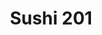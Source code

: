 ---
layout: place
title: "Sushi 201"
permalink: /south-carolina/summerville/sushi-201.html
stateAbbr: SC
stateName: South Carolina
cityName: Summerville
place_id: ChIJXY74E2-L_ogR9adbY5UYsx8
photos:
  - name: >-
      places/ChIJXY74E2-L_ogR9adbY5UYsx8/photos/AeeoHcJZ4DwQMXNcrY3SudsUFVI5i4cwil1IkpiEEVYe5sh37_UR7G2-Bwv-HD25i7eo_Cx-T07ffmyqIAqEji8nejz3ukyFJqj89HhunNl7mBidf5BYLygFSYGJuyHjsdFA08jg36WIMjCyT2ANW6E6fQiUgySs6e7msTsbqe0uDTMRipV1Idn-l1kcbzoFmEsr6sEQUAZz51R_BeFJ7cDgR4SLxkHN181o4lO0_96ENfD0C34rZnTyhaXN-a7A-fqdJMhcTrzs35agJpKBwF1vvNMY3vJxi-CZi30adVHKoSPwGIpmgu0tsZNbWXrekWQwJPbLmKMRSvHDuDsDENIBC2ftYYkOzJYwYhCyGVkaVJM7AEDovDB9535sPVHdRIn-4RYlU3LSMkTXcq-Qn-_r39aICI5FK1JCYHjRqt4vpPGptRI
    widthPx: 4032
    heightPx: 3024
    authorAttributions:
      - displayName: Liza Jurey
        uri: https://maps.google.com/maps/contrib/108499378221406886788
        photoUri: >-
          https://lh3.googleusercontent.com/a-/ALV-UjWpsA4EHHugFdak5pbFWIsxoaXJuQJYXZGkGd471LgEEpwdMtN4pw=s100-p-k-no-mo
    flagContentUri: >-
      https://www.google.com/local/imagery/report/?cb_client=maps_api_places.places_api&image_key=!1e10!2sCIHM0ogKEICAgIC9m52zsgE&hl=en-US
    googleMapsUri: >-
      https://www.google.com/maps/place//data=!3m4!1e2!3m2!1sCIHM0ogKEICAgIC9m52zsgE!2e10!4m2!3m1!1s0x88fe8b6f13f88e5d:0x1fb31895635ba7f5
  - name: >-
      places/ChIJXY74E2-L_ogR9adbY5UYsx8/photos/AeeoHcJj8e7dkjK-C6hlW1xyeWiWkcfX15FN7Q7CBdZyHwPWLywweLofsnQ2UC3FpUmEUBTi07wcpM9Nm5-nO1wPsn9QHid72pw3kcO4yji1UHeLMlVJtuwqn9TU9uSKtkmCWsHtiug-KUQcsxXleZbtmAGyc3-jgLWrH4cPySizP0wmpvKNxtwN0da-lGm0xseBjg3vtLHyPA_oSogmWZ5C20x5jqCAD95BGBh_HksFMl9DjrEycF-F8hDTkZeJyB6iZVM6mO7orz0n10T5NhvZpIT6sOMjdNP_bAVqDEVbq0mKAz1z5QUUY3wLvhi2huNPccEP3NPxb2l9lXaaHa8ktfWGbtBzP4GJ3reTQiPVn6QI5L5UBRGWmV1O0JwCXbeha_PufDbHwclm0UDTvEqp5eHHf0KUxMj27fx3dJa514MM8IpI
    widthPx: 4800
    heightPx: 2700
    authorAttributions:
      - displayName: Mariana J
        uri: https://maps.google.com/maps/contrib/114902196967008647769
        photoUri: >-
          https://lh3.googleusercontent.com/a-/ALV-UjVmDXQzYmErtJ8GkFhabE_ZoNOKFBpLx-_BuRT-Uan1LqzyVdg=s100-p-k-no-mo
    flagContentUri: >-
      https://www.google.com/local/imagery/report/?cb_client=maps_api_places.places_api&image_key=!1e10!2sCIHM0ogKEICAgICk1sWVsQE&hl=en-US
    googleMapsUri: >-
      https://www.google.com/maps/place//data=!3m4!1e2!3m2!1sCIHM0ogKEICAgICk1sWVsQE!2e10!4m2!3m1!1s0x88fe8b6f13f88e5d:0x1fb31895635ba7f5
  - name: >-
      places/ChIJXY74E2-L_ogR9adbY5UYsx8/photos/AeeoHcLmf9TTelr7qu2nyS0Q_UvgznlFpxfwQHQ-AIPLY2wTHoS0umHVt8tHFolzNBRb2cSvY_dZ9vzPqaAPcCu0tuoGCiA9gjWWGPcIGt-eEJyEr1HiTWxYUrwidbH4Z24V0ZtJ087WwxRd-xE8tXzGFSUObZuhIBrW2cW3UId8igrHASpciX0Vs5-f1mDQTh7u5QglGwGiXXMHNARHfOBg3OYV3aHINjFPTNGgHP46s1TUtdewrB0SVdGMi_LP3xAvjR9pj24adQsH-E2BGezdH99TQKBriVFxV5-qTzkU5UBcdXLFJH6kDGvxfTU-UnXTEurCWKoMDhXpBC-WF9mxsj5TG-g-YuhNiu7rddZjWlCeBYR-AnD3DuAklKw1bhF69zd3TpdQhEVRUPpLuDE7Qr4IXCQauChcw5JwCQKR7Ic
    widthPx: 976
    heightPx: 976
    authorAttributions:
      - displayName: Clarissa Gallagher
        uri: https://maps.google.com/maps/contrib/110935202404039972112
        photoUri: >-
          https://lh3.googleusercontent.com/a-/ALV-UjXc-iNaWUkwCpq7qlcIJVkyeFGT9ptTi1DOpQJP_uMcfZ9j74Rqgg=s100-p-k-no-mo
    flagContentUri: >-
      https://www.google.com/local/imagery/report/?cb_client=maps_api_places.places_api&image_key=!1e10!2sCIHM0ogKEICAgIDXi8HNOg&hl=en-US
    googleMapsUri: >-
      https://www.google.com/maps/place//data=!3m4!1e2!3m2!1sCIHM0ogKEICAgIDXi8HNOg!2e10!4m2!3m1!1s0x88fe8b6f13f88e5d:0x1fb31895635ba7f5
  - name: >-
      places/ChIJXY74E2-L_ogR9adbY5UYsx8/photos/AeeoHcKKbP8LKtsYKFTujihw9QRw5kw4pM9Fu4IwVa7SYNDnL07aY83VrLy87vLoWGA0KvgpjFd9MgeI2pJQwwkVG5h2eR4wjORpjWuu-xsbr9eF_kl7k9MBNt5DkIg-BJrOrs5JlvjgF2m60IoBgijMrx2o7hQizT_pbpyrfaatHmwAVY77WCQzJp8_b5uK73Ez3yQmDT4vn3AxYy6D1woPYuelIcOmT-z1APyZemhlG3e3fGc0Mx_NBaZRbU8PN8Hccb1mKjiLgNUv5HPqAxS8wd3UCpsJlgasX0cBcH17udVBhjsHHHQ3aLz6eAwirKv5-C6VNAza4qtco3BGHCY08ijeImcop-qAPBZrPPE47VysSiocyNdOus3_IzA5gmFsKjyYqor0CEp6sAyom9KZKHmx8dBtqjriIqUHNZI43gDcD0g
    widthPx: 2268
    heightPx: 4032
    authorAttributions:
      - displayName: Milka K
        uri: https://maps.google.com/maps/contrib/116872027821963851083
        photoUri: >-
          https://lh3.googleusercontent.com/a-/ALV-UjXRIJUDJqTaxdCOFAPasywWnMDTriE3yewAXJ0h8YzkuonS6PHjsw=s100-p-k-no-mo
    flagContentUri: >-
      https://www.google.com/local/imagery/report/?cb_client=maps_api_places.places_api&image_key=!1e10!2sCIHM0ogKEICAgMCA27T-uQE&hl=en-US
    googleMapsUri: >-
      https://www.google.com/maps/place//data=!3m4!1e2!3m2!1sCIHM0ogKEICAgMCA27T-uQE!2e10!4m2!3m1!1s0x88fe8b6f13f88e5d:0x1fb31895635ba7f5
  - name: >-
      places/ChIJXY74E2-L_ogR9adbY5UYsx8/photos/AeeoHcJiThkO7kUSQ9FP0JHvfH5z3aJXvA4ZV4SOURaSZKA5amHx98Rqj02vBbA1MKKDhMWqiMpmnJblUX93ntR4IT28hpaDWffdN_nZ7vn7s0ybLQ55z_dxfP-Y2QSqmACBZcS46Je6HkksovSUQ_t67AYFNECEiPJ07csPPEVK-2VksrVg-QI7xT5YdHDmtKiJxs2MqFPvs4b5wYv0lJ9t5c4_4RstEwNj9RwMjo924tFwLDwZSYbiUa8hNHCd0Idev48-siKsrSEoXiBVqPMxd8hJCnS76cV9KGBjI1PnGJz-RhJ7IhZG1cyPIrL568PFK3Xx3kgQYQ-DSY3lQa9egICStPVJyJBrrUscGI-9-zuVQ7BqL4WJbi5eu6jbFN8bHtjVTpbFbFOpwtXm7-QacBvaoxEamBIUVZaOqFB522XCgWIc
    widthPx: 3000
    heightPx: 4000
    authorAttributions:
      - displayName: Clarissa Gallagher
        uri: https://maps.google.com/maps/contrib/110935202404039972112
        photoUri: >-
          https://lh3.googleusercontent.com/a-/ALV-UjXc-iNaWUkwCpq7qlcIJVkyeFGT9ptTi1DOpQJP_uMcfZ9j74Rqgg=s100-p-k-no-mo
    flagContentUri: >-
      https://www.google.com/local/imagery/report/?cb_client=maps_api_places.places_api&image_key=!1e10!2sCIHM0ogKEICAgIDXi8HN2gE&hl=en-US
    googleMapsUri: >-
      https://www.google.com/maps/place//data=!3m4!1e2!3m2!1sCIHM0ogKEICAgIDXi8HN2gE!2e10!4m2!3m1!1s0x88fe8b6f13f88e5d:0x1fb31895635ba7f5
  - name: >-
      places/ChIJXY74E2-L_ogR9adbY5UYsx8/photos/AeeoHcKD4KwYm5mHOKS04DI8C4VU5zigIeQO9n46-65apSOdoaBl3H4uDHRTqrz3mQI60nQdSJ-W8FvhLodcmQ9P7fOSWdNWH6BM16XxzMC04d5ANBh3y1DwfbXRBhZDUdETgrhUdRFbAc7GaBtlmL2CxJx3j1TWjsowox2XmWewgG-75mE5NZ0Rhc8_aj_fJP2yXgcD9os3pwrOIK0XoVcOQWXj8MQ5WCO8XOGMaK55Z2UCp9gl3EUS1bBU5wUNPNvGOxNw64NpfvfZy6E1HaIzWglibGfUAdqAL_suNNQXM67n7olP9F5QTvFuKWlkzbGqcXgl4yatRWqwoCZvxob9yMfV_4pDxT2xzrp0JalZB9m_XZPlYahb1YJhAVsFDrWDIkXZ-Oi5s0qKpbSxxI_g-e2by0hapYwd8QZ-hAXCdF8GVFJgt4vKXw1Ukdg9Khq9
    widthPx: 4080
    heightPx: 3072
    authorAttributions:
      - displayName: Lee
        uri: https://maps.google.com/maps/contrib/102827440436941235794
        photoUri: >-
          https://lh3.googleusercontent.com/a/ACg8ocIt-kwN_RNAz9vPfcjEKMdpaXbsX58UYrYRnjLGwlNfmVCWuQ=s100-p-k-no-mo
    flagContentUri: >-
      https://www.google.com/local/imagery/report/?cb_client=maps_api_places.places_api&image_key=!1e10!2sCIABIhADyddmxgRocmerbt4ADSvN&hl=en-US
    googleMapsUri: >-
      https://www.google.com/maps/place//data=!3m4!1e2!3m2!1sCIABIhADyddmxgRocmerbt4ADSvN!2e10!4m2!3m1!1s0x88fe8b6f13f88e5d:0x1fb31895635ba7f5
  - name: >-
      places/ChIJXY74E2-L_ogR9adbY5UYsx8/photos/AeeoHcICjW4xlu0IaP6xqmutPVG3es9h0bxzm4CKNRXC8s3ALDaO7FsfSdq33WM1cbQmQovuEFxrv0aD3Wjfg7uT_V0dnqbw5M9LpUqj99SIOY30cyzq08anlnARitBHAGsnLErk2h2rgRj7rGEwcBgTBeAmfpUG7v-WL-GhRizGDn1uWegzYLVx59dzBtJ2Wqpyc3Bpa1XB5bZhLYUgq7AwZApt6aHOfkhsI9McRXdH1n1wQ59oAtFj96S8Zzulk8juLzlWwJFWmHiioGH-njgRkbBFADc2gkXEgAB-yiCn4jX_Xw
    widthPx: 960
    heightPx: 926
    authorAttributions:
      - displayName: Sushi 201
        uri: https://maps.google.com/maps/contrib/112741347069420952939
        photoUri: >-
          https://lh3.googleusercontent.com/a/ACg8ocK2Lc50vlxbcD4fYiEnEzXimf84HzCnrB8nfbXIFTjgnaBh7w=s100-p-k-no-mo
    flagContentUri: >-
      https://www.google.com/local/imagery/report/?cb_client=maps_api_places.places_api&image_key=!1e10!2sAF1QipNiXOyYanI22nLB_7XhCU1H3i_uyFVx7FCz2hv-&hl=en-US
    googleMapsUri: >-
      https://www.google.com/maps/place//data=!3m4!1e2!3m2!1sAF1QipNiXOyYanI22nLB_7XhCU1H3i_uyFVx7FCz2hv-!2e10!4m2!3m1!1s0x88fe8b6f13f88e5d:0x1fb31895635ba7f5
  - name: >-
      places/ChIJXY74E2-L_ogR9adbY5UYsx8/photos/AeeoHcLSIBzOh9Ax2mWeFIJ6b_LCAKEa8ZWVt6pAeFqkYvaryyteRaY7oVNOM0zMVa1RAAnBzdT6wgeeGh_uhsrUiIBanPUdEPWjiJWnuWbCfwWWAKZ_bdh6D2YOxX4tdmt6Sxr4DXjKe0a_ohQk78FYJD40zQftwZs5WxifJ8V6BiMA2F0Xu0ciIhI3Zy9Z61FANLXAqFGmCgWNZV1jIw25sz27LAF9QRzgmE0k1tIFjkRWaILZWIQHYrXlwXe5FDnQYjCepjjhr6lnSc9_KsfggpQzURO6tOxmYUcKf95J5blg7Nfl7z3oFpnfu47EW-ehlf0S3aaB0ewoq6RWul3xlPxN0rRXMaQiIac_Z5jVnEMygzfQdd8zJ7ooJuthvpuy-k8PFtgJ3JRo7JaT8sA6xtWmV0z1ieO546NuvjK3ggnfsvY
    widthPx: 3024
    heightPx: 4032
    authorAttributions:
      - displayName: Julie Neira-Julie Helps Veterans Real Estate
        uri: https://maps.google.com/maps/contrib/114978256708441646868
        photoUri: >-
          https://lh3.googleusercontent.com/a-/ALV-UjWOxrBtbBh4n4Z7odjX7WV-gdf43XX3AHyPYpDG3e-Mg-w-LB4blg=s100-p-k-no-mo
    flagContentUri: >-
      https://www.google.com/local/imagery/report/?cb_client=maps_api_places.places_api&image_key=!1e10!2sCIHM0ogKEICAgIDbw-fCzwE&hl=en-US
    googleMapsUri: >-
      https://www.google.com/maps/place//data=!3m4!1e2!3m2!1sCIHM0ogKEICAgIDbw-fCzwE!2e10!4m2!3m1!1s0x88fe8b6f13f88e5d:0x1fb31895635ba7f5
  - name: >-
      places/ChIJXY74E2-L_ogR9adbY5UYsx8/photos/AeeoHcKNKYDDAG01hGe3UtMEtC48iUnSQ_D5h_TRHOnr45gD-l8Na20GsNNTe2d4meLHbRdxZrSKi_zz-g7kclArvia23L7CxYDXRdgoF9bmgrF9VQHrz52CQZMVCHUicMqYLmg8aJv7jt8SFVmAMpS5L4lO6LUZ-ml1cJzKwKy4vqxr0d8lU5BsG1xlRKNPANrmYp5jT62jRWgtn3jTSCHTNLDowcb8AAi-49FAE5hWrqhYQWVk7dkHjLy-0DfUOtQB_OmZCGqpsgmd4wdL_E8PloXv5iaihSZR2WOaXrTLB2mUfQhdrdk_iZLSJvMeXhclBWsiQKK0SXwzZk6ybZvcG7JlQXHS8E9Ad3OjZg7nWUfoGQcDxUA7gb1rTmX85OlGF7jh3oNlp1AFVDEGNWhewj4w-h-ggVcLGVM0vvu6ckgggEn0
    widthPx: 2250
    heightPx: 2265
    authorAttributions:
      - displayName: Joshua Keith
        uri: https://maps.google.com/maps/contrib/107101614399082493311
        photoUri: >-
          https://lh3.googleusercontent.com/a-/ALV-UjVBQ7ykvuOQqX68qZS0Rm6NF4CjysoBTncoZG93G4kbD2Kw-x1nQw=s100-p-k-no-mo
    flagContentUri: >-
      https://www.google.com/local/imagery/report/?cb_client=maps_api_places.places_api&image_key=!1e10!2sCIHM0ogKEICAgICTk_bmwAE&hl=en-US
    googleMapsUri: >-
      https://www.google.com/maps/place//data=!3m4!1e2!3m2!1sCIHM0ogKEICAgICTk_bmwAE!2e10!4m2!3m1!1s0x88fe8b6f13f88e5d:0x1fb31895635ba7f5
  - name: >-
      places/ChIJXY74E2-L_ogR9adbY5UYsx8/photos/AeeoHcKPwbjpJ_Y7xLVnKeYcejL1kDtLUmTGkOdV4RO7tH213MQ-o9w_byziQ5MO56KnIejEb6smUyem7coaE8XDTIzOvrfqcUKtn_bKFgYQ1b64cETTlEnMAt4-x38s9RpYeDKpGGyOReNRAXgiX9fQ8CjgUbI-Jeu7thB7ubxlzq3RRtOdkbJreqxNBls7UynWs0F5rikVycwquiiTF9EfZwwJwTVSLzuOdg8BM_yqkjl7CTjn6v6W4L4hL5zFXt9eghKhu2xOPcL6x_2nchGm38GOqbEV06N179r0vVSQ2o5sjvqiAw9gpp51gT5sMTsI76gTtBlj79PB8DgTcZMS7mkuNDJ40b-ObCodr9gvCuSSkn48KsBfXCR0zWFu1y_ejCNMu1jg16BB1IpYpUsMjBf4GWDr04ivd6QAiWTpy-91jg
    widthPx: 3024
    heightPx: 4032
    authorAttributions:
      - displayName: Earl Nickerson
        uri: https://maps.google.com/maps/contrib/112948758576177826186
        photoUri: >-
          https://lh3.googleusercontent.com/a/ACg8ocIg4JqAUCTTQicvIiIXgBeQacuRFotyyGUK-2VDiGYr7Qworw=s100-p-k-no-mo
    flagContentUri: >-
      https://www.google.com/local/imagery/report/?cb_client=maps_api_places.places_api&image_key=!1e10!2sCIHM0ogKEICAgIDRzd7wNA&hl=en-US
    googleMapsUri: >-
      https://www.google.com/maps/place//data=!3m4!1e2!3m2!1sCIHM0ogKEICAgIDRzd7wNA!2e10!4m2!3m1!1s0x88fe8b6f13f88e5d:0x1fb31895635ba7f5
address: 103 S Main St, Summerville, SC 29483, USA
street: 103 S Main St
city: Summerville
state: SC
zip: '29483'
country: USA
neighborhood: null
latitude: '33.019789'
longitude: '-80.174748'
accessibility_options:
  wheelchairAccessibleParking: true
  wheelchairAccessibleEntrance: true
  wheelchairAccessibleRestroom: true
  wheelchairAccessibleSeating: true
business_status: OPERATIONAL
name: Sushi 201
google_maps_links:
  directionsUri: >-
    https://www.google.com/maps/dir//''/data=!4m7!4m6!1m1!4e2!1m2!1m1!1s0x88fe8b6f13f88e5d:0x1fb31895635ba7f5!3e0
  placeUri: https://maps.google.com/?cid=2284196465903118325
  writeAReviewUri: >-
    https://www.google.com/maps/place//data=!4m3!3m2!1s0x88fe8b6f13f88e5d:0x1fb31895635ba7f5!12e1
  reviewsUri: >-
    https://www.google.com/maps/place//data=!4m4!3m3!1s0x88fe8b6f13f88e5d:0x1fb31895635ba7f5!9m1!1b1
  photosUri: >-
    https://www.google.com/maps/place//data=!4m3!3m2!1s0x88fe8b6f13f88e5d:0x1fb31895635ba7f5!10e5
primary_type: Sushi Restaurant
opening_hours:
  regular: null
  current: null
secondary_opening_hours:
  regular:
    weekdayDescriptions: null
    type: null
  current:
    weekdayDescriptions: null
    type: null
phone: (843) 285-5357
price_level: PRICE_LEVEL_MODERATE
price_range: $10 &ndash; $20
rating: '4.0'
rating_count: 630
website: https://sushi201summerville.com/
description: null
reviews:
  - name: >-
      places/ChIJXY74E2-L_ogR9adbY5UYsx8/reviews/ChdDSUhNMG9nS0VJQ0FnTUNBMjdULTZRRRAB
    relativePublishTimeDescription: 2 months ago
    rating: 2
    text:
      text: >-
        Dining room is so dirty and smelly 😳 There is splatter of
        who-knows-what going up the walls and counters. Food was okish and on
        the pricier side for the quality (kids meals specifically). They have
        ramen, but it wasn’t spicy, and lacked flavor 😐 staff was sweet and
        kind though!
      languageCode: en
    originalText:
      text: >-
        Dining room is so dirty and smelly 😳 There is splatter of
        who-knows-what going up the walls and counters. Food was okish and on
        the pricier side for the quality (kids meals specifically). They have
        ramen, but it wasn’t spicy, and lacked flavor 😐 staff was sweet and
        kind though!
      languageCode: en
    authorAttribution:
      displayName: Milka K
      uri: https://www.google.com/maps/contrib/116872027821963851083/reviews
      photoUri: >-
        https://lh3.googleusercontent.com/a-/ALV-UjXRIJUDJqTaxdCOFAPasywWnMDTriE3yewAXJ0h8YzkuonS6PHjsw=s128-c0x00000000-cc-rp-mo-ba6
    publishTime: '2025-02-04T15:12:57.615203Z'
    flagContentUri: >-
      https://www.google.com/local/review/rap/report?postId=ChdDSUhNMG9nS0VJQ0FnTUNBMjdULTZRRRAB&d=17924085&t=1
    googleMapsUri: >-
      https://www.google.com/maps/reviews/data=!4m6!14m5!1m4!2m3!1sChdDSUhNMG9nS0VJQ0FnTUNBMjdULTZRRRAB!2m1!1s0x88fe8b6f13f88e5d:0x1fb31895635ba7f5
  - name: >-
      places/ChIJXY74E2-L_ogR9adbY5UYsx8/reviews/ChZDSUhNMG9nS0VJQ0FnSURYaThIWlBBEAE
    relativePublishTimeDescription: 5 months ago
    rating: 5
    text:
      text: >-
        A small venue with a big soul. This place is a piece of my heart, and an
        even larger piece of my stomach. I love their sushi, their ramen is to
        die for, and the seaweed salad is my absolute favorite. Such a quiet,
        friendly place with immaculate service! If I could give more stars I
        would! A favorite of mine!
      languageCode: en
    originalText:
      text: >-
        A small venue with a big soul. This place is a piece of my heart, and an
        even larger piece of my stomach. I love their sushi, their ramen is to
        die for, and the seaweed salad is my absolute favorite. Such a quiet,
        friendly place with immaculate service! If I could give more stars I
        would! A favorite of mine!
      languageCode: en
    authorAttribution:
      displayName: Clarissa Gallagher
      uri: https://www.google.com/maps/contrib/110935202404039972112/reviews
      photoUri: >-
        https://lh3.googleusercontent.com/a-/ALV-UjXc-iNaWUkwCpq7qlcIJVkyeFGT9ptTi1DOpQJP_uMcfZ9j74Rqgg=s128-c0x00000000-cc-rp-mo-ba2
    publishTime: '2024-10-31T02:55:53.404446Z'
    flagContentUri: >-
      https://www.google.com/local/review/rap/report?postId=ChZDSUhNMG9nS0VJQ0FnSURYaThIWlBBEAE&d=17924085&t=1
    googleMapsUri: >-
      https://www.google.com/maps/reviews/data=!4m6!14m5!1m4!2m3!1sChZDSUhNMG9nS0VJQ0FnSURYaThIWlBBEAE!2m1!1s0x88fe8b6f13f88e5d:0x1fb31895635ba7f5
  - name: >-
      places/ChIJXY74E2-L_ogR9adbY5UYsx8/reviews/ChdDSUhNMG9nS0VJQ0FnTURJcW9paGtBRRAB
    relativePublishTimeDescription: in the last week
    rating: 5
    text:
      text: >-
        I have both dined in and gotten delivery from here and I will say they
        are excellent. Good prices, great food, excellent service. The delivery
        was REALLY fast. Definitely give them a try.
      languageCode: en
    originalText:
      text: >-
        I have both dined in and gotten delivery from here and I will say they
        are excellent. Good prices, great food, excellent service. The delivery
        was REALLY fast. Definitely give them a try.
      languageCode: en
    authorAttribution:
      displayName: Alex Brinkman
      uri: https://www.google.com/maps/contrib/109384414807675329445/reviews
      photoUri: >-
        https://lh3.googleusercontent.com/a-/ALV-UjXZJ9PHL8DvENbj-zOc8M1dnHpWKBXastAWqCwzFtqyUn4Vn_W79Q=s128-c0x00000000-cc-rp-mo-ba3
    publishTime: '2025-04-08T21:06:10.663508Z'
    flagContentUri: >-
      https://www.google.com/local/review/rap/report?postId=ChdDSUhNMG9nS0VJQ0FnTURJcW9paGtBRRAB&d=17924085&t=1
    googleMapsUri: >-
      https://www.google.com/maps/reviews/data=!4m6!14m5!1m4!2m3!1sChdDSUhNMG9nS0VJQ0FnTURJcW9paGtBRRAB!2m1!1s0x88fe8b6f13f88e5d:0x1fb31895635ba7f5
  - name: >-
      places/ChIJXY74E2-L_ogR9adbY5UYsx8/reviews/ChZDSUhNMG9nS0VJQ0FnSUM5bTUyRFlBEAE
    relativePublishTimeDescription: a year ago
    rating: 5
    text:
      text: >-
        This little gem of a place is located between the Wine & Tapas Bar and
        The Ice House. It's small yet quaint with a very welcoming home-like
        appeal. If you love sushi and saki, this is the place to go! They are
        reasonable in price and the serving staff are super friendly the moment
        you walk in. The prices are reasonable and both food and drink are
        amazing. I tried the "Te Amo" sushi roll that is on the Fiesta Menu and
        it is hands down one of the best rolls I have tasted. While waiting, my
        server (the creator of the Te Amo Roll by the way) brought out my warm
        blue raspberry saki that was absolutely amazing! They offer a variety of
        cold, warm filtered and unfiltered saki. They also have a Happy Hour
        from 4-7 as well! This food vlogger will definitely be celebrating her
        birthday in a few weeks there! Their menu offers a variety of other food
        besides sushi as well so why not come on out and give them a try. I
        promise you will enjoy every bite!
      languageCode: en
    originalText:
      text: >-
        This little gem of a place is located between the Wine & Tapas Bar and
        The Ice House. It's small yet quaint with a very welcoming home-like
        appeal. If you love sushi and saki, this is the place to go! They are
        reasonable in price and the serving staff are super friendly the moment
        you walk in. The prices are reasonable and both food and drink are
        amazing. I tried the "Te Amo" sushi roll that is on the Fiesta Menu and
        it is hands down one of the best rolls I have tasted. While waiting, my
        server (the creator of the Te Amo Roll by the way) brought out my warm
        blue raspberry saki that was absolutely amazing! They offer a variety of
        cold, warm filtered and unfiltered saki. They also have a Happy Hour
        from 4-7 as well! This food vlogger will definitely be celebrating her
        birthday in a few weeks there! Their menu offers a variety of other food
        besides sushi as well so why not come on out and give them a try. I
        promise you will enjoy every bite!
      languageCode: en
    authorAttribution:
      displayName: Liza Jurey
      uri: https://www.google.com/maps/contrib/108499378221406886788/reviews
      photoUri: >-
        https://lh3.googleusercontent.com/a-/ALV-UjWpsA4EHHugFdak5pbFWIsxoaXJuQJYXZGkGd471LgEEpwdMtN4pw=s128-c0x00000000-cc-rp-mo-ba5
    publishTime: '2024-03-10T04:30:52.508797Z'
    flagContentUri: >-
      https://www.google.com/local/review/rap/report?postId=ChZDSUhNMG9nS0VJQ0FnSUM5bTUyRFlBEAE&d=17924085&t=1
    googleMapsUri: >-
      https://www.google.com/maps/reviews/data=!4m6!14m5!1m4!2m3!1sChZDSUhNMG9nS0VJQ0FnSUM5bTUyRFlBEAE!2m1!1s0x88fe8b6f13f88e5d:0x1fb31895635ba7f5
  - name: >-
      places/ChIJXY74E2-L_ogR9adbY5UYsx8/reviews/ChZDSUhNMG9nS0VJQ0FnSUNkLVBEaU5BEAE
    relativePublishTimeDescription: a year ago
    rating: 5
    text:
      text: >-
        We had an awesome meal, the sushi was delicious as well as the
        appetizers. Will surely.be back to try more. We got the dynamite roll,
        jalapeño roll and SC roll, along with philly cheesesteal egg rolls,
        gyoza and edemame. Service was wonderful, food was great!
      languageCode: en
    originalText:
      text: >-
        We had an awesome meal, the sushi was delicious as well as the
        appetizers. Will surely.be back to try more. We got the dynamite roll,
        jalapeño roll and SC roll, along with philly cheesesteal egg rolls,
        gyoza and edemame. Service was wonderful, food was great!
      languageCode: en
    authorAttribution:
      displayName: Samantha Sayre
      uri: https://www.google.com/maps/contrib/100616471976230722234/reviews
      photoUri: >-
        https://lh3.googleusercontent.com/a-/ALV-UjXrpsuB9t5x9Ih_NcO0zCyKGjVrWgA8DWFWTX701tHxeQ22HQufkw=s128-c0x00000000-cc-rp-mo
    publishTime: '2024-02-11T14:58:17.167164Z'
    flagContentUri: >-
      https://www.google.com/local/review/rap/report?postId=ChZDSUhNMG9nS0VJQ0FnSUNkLVBEaU5BEAE&d=17924085&t=1
    googleMapsUri: >-
      https://www.google.com/maps/reviews/data=!4m6!14m5!1m4!2m3!1sChZDSUhNMG9nS0VJQ0FnSUNkLVBEaU5BEAE!2m1!1s0x88fe8b6f13f88e5d:0x1fb31895635ba7f5
parking_options:
  freeParkingLot: true
  freeStreetParking: true
  valetParking: false
payment_options:
  acceptsCreditCards: true
  acceptsDebitCards: true
  acceptsCashOnly: false
  acceptsNfc: true
allow_dogs: null
curbside_pickup: null
delivery: true
dine_in: true
good_for_children: true
good_for_groups: true
good_for_sports: false
live_music: false
menu_for_children: true
outdoor_seating: false
reservable: true
restroom: true
serves_beer: true
serves_breakfast: false
serves_brunch: true
serves_cocktails: true
serves_coffee: null
serves_dinner: true
serves_dessert: true
serves_lunch: true
serves_vegetarian_food: true
serves_wine: true
takeout: true

---